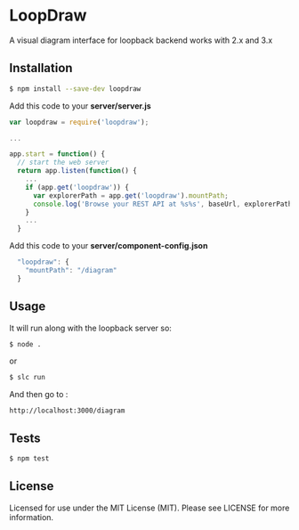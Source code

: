 # LoopDraw

A visual diagram interface for loopback backend works with 2.x and 3.x 


## Installation

````sh
$ npm install --save-dev loopdraw
````

Add this code to your **server/server.js**

```javascript
var loopdraw = require('loopdraw');

...

app.start = function() {
  // start the web server
  return app.listen(function() {
    ...
    if (app.get('loopdraw')) {
      var explorerPath = app.get('loopdraw').mountPath;
      console.log('Browse your REST API at %s%s', baseUrl, explorerPath);
    }
    ...
  }
```
Add this code to your **server/component-config.json**
```javascript
  "loopdraw": {
    "mountPath": "/diagram"
  }
```

## Usage

It will run along with the loopback server so:

````sh
$ node .
````
or 
````sh
$ slc run
````

And then go to : 
````
http://localhost:3000/diagram
````

## Tests
````sh
$ npm test
````
## License

Licensed for use under the MIT License (MIT). Please see LICENSE for more information.